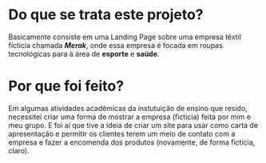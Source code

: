 # Do que se trata este projeto?

Basicamente consiste em uma Landing Page sobre uma empresa têxtil fícticia chamada ***Merak***, onde essa empresa é focada em roupas tecnológicas para à área de **esporte** e **saúde**.

# Por que foi feito?

Em algumas atividades acadêmicas da instutuição de ensino que resido, necessitei criar uma forma de mostrar a empresa (ficticia) feita por mim e meu grupo. E foi aí que tive a ideia de criar um site para usar como carta de apresentação e permitir os clientes terem um meio de contato com a empresa e fazer a encomenda dos produtos (novamente, de forma fictícia, claro).